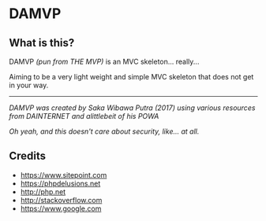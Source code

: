 # DAMVP
## What is this?
DAMVP *(pun from THE MVP)* is an MVC skeleton... really...

Aiming to be a very light weight and simple MVC skeleton that does not get in your way.

----
*DAMVP was created by Saka Wibawa Putra (2017) using various resources from DAINTERNET and alittlebeit of his POWA*

*Oh yeah, and this doesn't care about security, like... at all.*

## Credits

* https://www.sitepoint.com
* https://phpdelusions.net
* http://php.net
* http://stackoverflow.com
* https://www.google.com